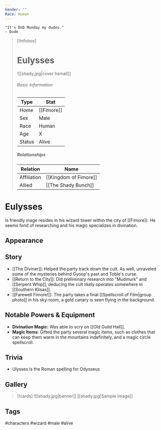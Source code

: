 ```yaml
---
Gender: ""
Race: Human
---
```

	"It's DnD Monday my dudes." 
	- Dude

> [!infobox]
> # Eulysses
> ![[shady.jpg|cover hsmall]]
> ###### Basic Information
> | Type | Stat |
> | ---- | ---- |
> | Home | [[Fimore]] |
> | Sex | Male |
> | Race | Human |
> | Age | X |
> | Status | Alive |
> ##### Relationships
> | Relation | Name |
> | ---- | ---- |
> | Affiliation | [[Kingdom of Fimore]] |
> | Allied | [[The Shady Bunch]] |

# Eulysses
Is friendly mage resides in his wizard tower within the city of [[Fimore]]. He seems fond of researching and his magic specializes in divination.
## Appearance
## Story
- [[The Diviner]]: Helped the party track down the cult. As well, unraveled some of the mysteries behind Gyoop's past and Toble's curse.
- [[Return to the City]]: Did preliminary research into "Mudmurk" and [[Serpent Whip]], deducing the cult likely operates somewhere in [[Southern Klisas]]. 
- [[Farewell Fimore!]]: The party takes a final [[Spellscroll of Film|group photo]] in his sky-room, a gold canary is seen flying in the background.
## Notable Powers & Equipment
- **Divination Magic:** Was able to scry on [[Old Guild Hall]].
- **Magic Items**: Gifted the party several magic items, such as clothes that can keep them warm in the mountains indefinitely, and a magic circle spellscroll.
## Trivia
- Ulysses is the Roman spelling for Odysseus

## Gallery
>[!cards]
>![[shady.jpg|banner]]
>[[shady.jpg|Sample Image]]
>

## Tags
#characters #wizard #male #alive